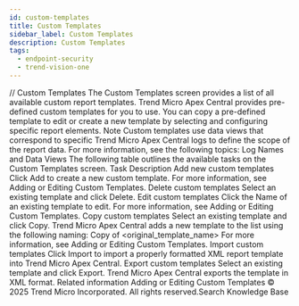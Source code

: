 ```yaml
---
id: custom-templates
title: Custom Templates
sidebar_label: Custom Templates
description: Custom Templates
tags:
  - endpoint-security
  - trend-vision-one
---
```


/*<![CDATA[*/ $('#title').html($('meta[name=map-description]').attr('content')); /*]]>*/ Custom Templates The Custom Templates screen provides a list of all available custom report templates. Trend Micro Apex Central provides pre-defined custom templates for you to use. You can copy a pre-defined template to edit or create a new template by selecting and configuring specific report elements. Note Custom templates use data views that correspond to specific Trend Micro Apex Central logs to define the scope of the report data. For more information, see the following topics: Log Names and Data Views The following table outlines the available tasks on the Custom Templates screen. Task Description Add new custom templates Click Add to create a new custom template. For more information, see Adding or Editing Custom Templates. Delete custom templates Select an existing template and click Delete. Edit custom templates Click the Name of an existing template to edit. For more information, see Adding or Editing Custom Templates. Copy custom templates Select an existing template and click Copy. Trend Micro Apex Central adds a new template to the list using the following naming: Copy of <original_template_name> For more information, see Adding or Editing Custom Templates. Import custom templates Click Import to import a properly formatted XML report template into Trend Micro Apex Central. Export custom templates Select an existing template and click Export. Trend Micro Apex Central exports the template in XML format. Related information Adding or Editing Custom Templates © 2025 Trend Micro Incorporated. All rights reserved.Search Knowledge Base